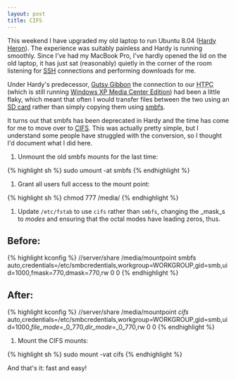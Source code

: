 ```yaml
---
layout: post
title: CIFS
---
```


This weekend I have upgraded my old laptop to run Ubuntu 8.04 ([Hardy
Heron](https://wiki.ubuntu.com/HardyHeron)). The experience was suitably
painless and Hardy is running smoothly. Since I've had my MacBook Pro, I've
hardly opened the lid on the old laptop, it has just sat (reasonably) quietly in
the corner of the room listening for [SSH](http://www.openssh.org/) connections
and performing downloads for me.

Under Hardy's predecessor, [Gutsy Gibbon](https://wiki.ubuntu.com/GutsyGibbon)
the connection to our <acronym title="Home Theatre PC">HTPC</acronym> (which is
still running [Windows XP Media Center
Edition](http://www.microsoft.com/windowsxp/mediacenter/default.mspx)) had been
a little flaky, which meant that often I would transfer files between the two
using an [SD
card](http://www.sandisk.com/Products/Item(1853)-Shipping%20in%20October-SanDisk_Ultra_II_SD_Plus_USB_2GB.aspx)
rather than simply copying them using <a title="SMB filesystem"
href="http://samba.org/samba/smbfs/">smbfs</a>.

It turns out that smbfs has been deprecated in Hardy and the time has come for
me to move over to <a href="http://linux-cifs.samba.org/" title="Common Internet
File System">CIFS</a>. This was actually pretty simple, but I understand some
people have struggled with the conversion, so I thought I'd document what I did
here.

1. Unmount the old smbfs mounts for the last time:

{% highlight sh %}
sudo umount -at smbfs
{% endhighlight %}

1. Grant all users full access to the mount point:

{% highlight sh %}
chmod 777 /media/<mountpoint>
{% endhighlight %}

1. Update `/etc/fstab` to use `cifs` rather than `smbfs`, changing the
_mask_s to _modes_ and ensuring that the octal modes have
leading zeros, thus.

## Before:

{% highlight kconfig %}
//server/share     /media/mountpoint        smbfs
auto,credentials=/etc/smbcredentials,workgroup=WORKGROUP,gid=smb,uid=1000,fmask=770,dmask=770,rw 
0       0
{% endhighlight %}


## After:

{% highlight kconfig %}
//server/share     /media/mountpoint        _cifs_
auto,credentials=/etc/smbcredentials,workgroup=WORKGROUP,gid=smb,uid=1000,_file_mode_=_0_770,_dir_mode_=_0_770,rw
0       0
{% endhighlight %}

1. Mount the CIFS mounts:

{% highlight sh %}
sudo mount -vat cifs
{% endhighlight %}

And that's it: fast and easy!


